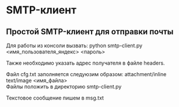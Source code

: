 SMTP-клиент
=
Простой SMTP-клиент для отправки почты
-

Для работы из консоли вызвать: python smtp-client.py <имя_пользователя_яндекс> <пароль>  

Также необходимо указать адрес получателя в файле headers.  

Файл cfg.txt заполняется следуюзим образом: attachment/inline text/image <имя_файла>  
Файлы положить в директорию smtp-client.py  

Текстовое сообщение пишем в msg.txt
